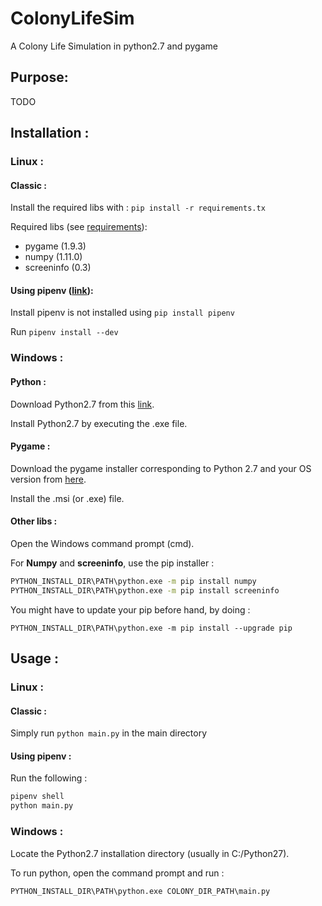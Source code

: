 # ColonyLifeSim

A Colony Life Simulation in python2.7 and pygame

## Purpose:

TODO

## Installation :

### Linux :

#### Classic :

Install the required libs with :
`pip install -r requirements.tx`

Required libs (see [requirements](./requirements.txt)):
* pygame (1.9.3)
* numpy (1.11.0)
* screeninfo (0.3)

#### Using pipenv ([link](https://github.com/pypa/pipenv)):

Install pipenv is not installed using `pip install pipenv`

Run `pipenv install --dev`

### Windows :

#### Python :

Download Python2.7 from this [link](https://www.python.org/download/releases/2.7/).

Install Python2.7 by executing the .exe file.

#### Pygame :

Download the pygame installer corresponding to Python 2.7 and your OS version from [here](https://www.pygame.org/download.shtml).

Install the .msi (or .exe) file.

#### Other libs :

Open the Windows command prompt (cmd).

For __Numpy__ and __screeninfo__, use the pip installer :

```sh
PYTHON_INSTALL_DIR\PATH\python.exe -m pip install numpy
PYTHON_INSTALL_DIR\PATH\python.exe -m pip install screeninfo
```

You might have to update your pip before hand, by doing :

`PYTHON_INSTALL_DIR\PATH\python.exe -m pip install --upgrade pip`

## Usage :

### Linux :

#### Classic :

Simply run
`python main.py`
in the main directory

#### Using pipenv :

Run the following :

```sh
pipenv shell
python main.py
```

### Windows :

Locate the Python2.7 installation directory (usually in C:/Python27). 

To run python, open the command prompt and run :

`PYTHON_INSTALL_DIR\PATH\python.exe COLONY_DIR_PATH\main.py`
